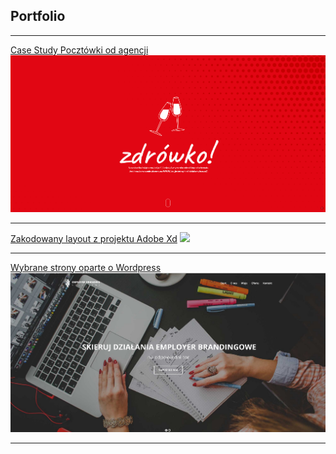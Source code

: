 ## Portfolio

---

[Case Study Pocztówki od agencji](/bfswieta_casestudy)
<img src="images/casestudy/bf1.gif?raw=true"/>

---

[Zakodowany layout z projektu Adobe Xd](/bestshop)
<img src="images/bestshop/bestshop_adobexd_resize3.gif?raw=true"/>


---

[Wybrane strony oparte o Wordpress](/wordpress)
<img src="images/wordpress/EBSolutions.pl_1.jpg?raw=true"/>

---